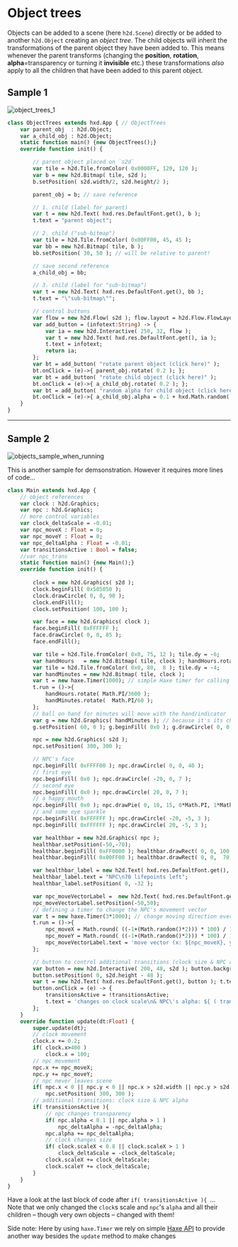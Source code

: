 # Object trees
Objects can be added to a scene (here `h2d.Scene`) directly or be added to another `h2d.Object` creating an *object tree*.
The child objects will inherit the transformations of the parent object they have been added to. This means whenever the parent transforms (changing the **position**, **rotation**, **alpha**=transparency or turning it **invisible** etc.) these transformations *also* apply to all the children that have been added to this parent object.

## Sample 1

![object_trees_1](https://user-images.githubusercontent.com/88530062/174791432-018842d2-2eab-4e44-8d2b-0cded089610a.png)


```haxe
class ObjectTrees extends hxd.App { // ObjectTrees
    var parent_obj  : h2d.Object;
    var a_child_obj : h2d.Object;
    static function main() {new ObjectTrees();}
    override function init() {

        // parent object placed on `s2d`
        var tile = h2d.Tile.fromColor( 0x0000FF, 120, 120 );
        var b = new h2d.Bitmap( tile, s2d );
        b.setPosition( s2d.width/2, s2d.height/2 );

        parent_obj = b; // save reference

        // 1. child (label for parent)
        var t = new h2d.Text( hxd.res.DefaultFont.get(), b );
        t.text = "parent object";

        // 2. child ("sub-bitmap")
        var tile = h2d.Tile.fromColor( 0x00FF00, 45, 45 );
        var bb = new h2d.Bitmap( tile, b );
        bb.setPosition( 30, 50 ); // will be relative to parent!

        // save second reference
        a_child_obj = bb;

        // 3. child (label for "sub-bitmap")
        var t = new h2d.Text( hxd.res.DefaultFont.get(), bb );
        t.text = "\"sub-bitmap\"";

        // control buttons
        var flow = new h2d.Flow( s2d ); flow.layout = h2d.Flow.FlowLayout.Vertical;
        var add_button = (infotext:String) -> {
            var ia = new h2d.Interactive( 250, 32, flow );
            var t = new h2d.Text( hxd.res.DefaultFont.get(), ia );
            t.text = infotext;
            return ia;
        };
        var bt = add_button( "rotate parent object (click here)" );
        bt.onClick = (e)->{ parent_obj.rotate( 0.2 ); };
        var bt = add_button( "rotate child object (click here)" );
        bt.onClick = (e)->{ a_child_obj.rotate( 0.2 ); };
        var bt = add_button( "random alpha for child object (click here)" );
        bt.onClick = (e)->{ a_child_obj.alpha = 0.1 + hxd.Math.random( 0.9 ); };
    }
}
```

---
## Sample 2

![objects_sample_when_running](https://user-images.githubusercontent.com/88530062/174419588-1ca660b6-0cb5-4c92-ab15-f715ef88cfc5.png)

This is another sample for demsonstration. However it requires more lines of code...

```haxe
class Main extends hxd.App {
    // object references
    var clock : h2d.Graphics;
    var npc : h2d.Graphics;
    // more control variables
    var clock_deltaScale = -0.01;
    var npc_moveX : Float = 0;
    var npc_moveY : Float = 0;
    var npc_deltaAlpha : Float = -0.01;
    var transitionsActive : Bool = false;
    //var npc_trans
    static function main() {new Main();}
    override function init() {
        
        clock = new h2d.Graphics( s2d );
        clock.beginFill( 0x505050 );
        clock.drawCircle( 0, 0, 90 );
        clock.endFill();
        clock.setPosition( 100, 100 );

        var face = new h2d.Graphics( clock );
        face.beginFill( 0xFFFFFF );
        face.drawCircle( 0, 0, 85 );
        face.endFill();

        var tile = h2d.Tile.fromColor( 0x0, 75, 12 ); tile.dy = -6;
        var handHours   = new h2d.Bitmap( tile, clock ); handHours.rotation = 1.5*Math.PI;
        var tile = h2d.Tile.fromColor( 0x0, 80,  8 ); tile.dy = -4;
        var handMinutes = new h2d.Bitmap( tile, clock );
        var t = new haxe.Timer(1000); // simple Haxe timer for calling a function to move the hands
        t.run = ()->{
            handHours.rotate( Math.PI/3600 );
            handMinutes.rotate(  Math.PI/60 );
        };
        // ball on hand for minutes will move with the hand/indicator
        var g = new h2d.Graphics( handMinutes ); // because it's its child
        g.setPosition( 60, 0 ); g.beginFill( 0x0 ); g.drawCircle( 0, 0, 8 );

        npc = new h2d.Graphics( s2d );
        npc.setPosition( 300, 300 );

        // NPC's face
        npc.beginFill( 0xFFFF00 ); npc.drawCircle( 0, 0, 40 );
        // first eye
        npc.beginFill( 0x0 ); npc.drawCircle( -20, 0, 7 );
        // second eye
        npc.beginFill( 0x0 ); npc.drawCircle( 20, 0, 7 );
        // a happy mouth
        npc.beginFill( 0x0 ); npc.drawPie( 0, 10, 15, 0*Math.PI, 1*Math.PI );
        // and some eye sparkle
        npc.beginFill( 0xFFFFFF ); npc.drawCircle( -20, -5, 3 );
        npc.beginFill( 0xFFFFFF ); npc.drawCircle( 20, -5, 3 );

        var healthbar = new h2d.Graphics( npc );
        healthbar.setPosition(-50,-70);
        healthbar.beginFill( 0xFF0000 ); healthbar.drawRect( 0, 0, 100, 20 );
        healthbar.beginFill( 0x00FF00 ); healthbar.drawRect( 0, 0,  70, 20 );

        var healthbar_label = new h2d.Text( hxd.res.DefaultFont.get(), healthbar );
        healthbar_label.text = "NPC\n70 lifepoints left";
        healthbar_label.setPosition( 0, -32 );

        var npc_moveVectorLabel =  new h2d.Text( hxd.res.DefaultFont.get(), npc );
        npc_moveVectorLabel.setPosition(-50,50);
        // defining a timer to change the NPC's movement vector
        var t = new haxe.Timer(3*1000); // change moving direction every 5 seconds
        t.run = ()->{
            npc_moveX = Math.round( ((-1+(Math.random()*2))) * 100) / 100;
            npc_moveY = Math.round( ((-1+(Math.random()*2))) * 100) / 100;
            npc_moveVectorLabel.text = 'move vector (x: ${npc_moveX}, y: ${npc_moveY})';
        };

        // button to control additional transitions (clock size & NPC alpha)
        var button = new h2d.Interactive( 200, 48, s2d ); button.backgroundColor = 0xFF0000FF;
        button.setPosition( 0, s2d.height - 48 );
        var t = new h2d.Text( hxd.res.DefaultFont.get(), button ); t.text = "Click to activate\nall transitions";
        button.onClick = (e) -> {
            transitionsActive = !transitionsActive;
            t.text = 'changes on clock scale\n& NPC\'s alpha: ${ ( transitionsActive ? "active" : "inactive" ) }';
        };
    }
    override function update(dt:Float) {
        super.update(dt);
        // clock movement
        clock.x += 0.2;
        if( clock.x>400 )
            clock.x = 100;
        // npc movement
        npc.x += npc_moveX;
        npc.y += npc_moveY;
        // npc never leaves scene
        if( npc.x < 0 || npc.y < 0 || npc.x > s2d.width || npc.y > s2d.height )
            npc.setPosition( 300, 300 );
        // additional transitions: clock size & NPC alpha
        if( transitionsActive ){
            // npc changes transparency
            if( npc.alpha < 0.1 || npc.alpha > 1 )
                npc_deltaAlpha = -npc_deltaAlpha;
            npc.alpha += npc_deltaAlpha;
            // clock changes size
            if( clock.scaleX < 0.8 || clock.scaleX > 1 )
                clock_deltaScale = -clock_deltaScale;
            clock.scaleX += clock_deltaScale;
            clock.scaleY += clock_deltaScale;
        }
    }
}
```

Have a look at the last block of code after `if( transitionsActive ){ `...
Note that we only changed the `clock`s scale and `npc`'s `alpha` and all their children – though very own objects – changed with them!

Side note: Here by using `haxe.Timer` we rely on simple [Haxe API](https://api.haxe.org/) to provide another way besides the `update` method to make changes

